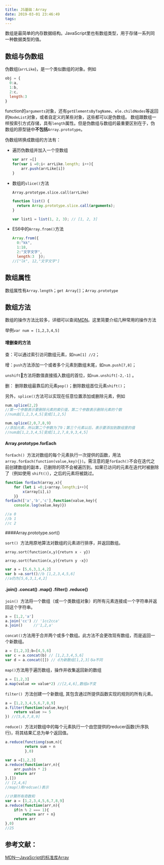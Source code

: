 ```yaml
---
title: JS基础：Array
date: 2019-03-01 23:46:49
tags:
---
```


数组是最简单的内存数据结构。JavaScript里也有数组类型，用于存储一系列同一种数据类型的值。

## 数组与伪数组

伪数组(`arrLike`)，是一个类似数组的对象。例如

``` javascript
obj = {
  0:a,
  1:b,
  2:c,
  length:3
}
```

function的`arguments`对象，还有`getElementsByTagName`、`ele.childNodes`等返回的`NodeList`对象，或者自定义的某些对象，这些都可以是伪数组。 
数组跟数组一样按索引方式存储，具有`length`属性。但是伪数组与数组的最重要区别在于，伪数组的原型链中**不包括**`Array.prototype`。

伪数组转换成数组的方法有：

* 遍历伪数组并加入一个空数组

  ```javascript
  var arr =[]
  for(var i =0;i< arrLike.length; i++){
      arr.push(arrLike[i])
  }
  ```

* 数组的`slice()`方法

  `Array.prototype.slice.call(arrLike)`

  ```js
  function list() {
    return Array.prototype.slice.call(arguments);
  }
  
  var list1 = list(1, 2, 3); // [1, 2, 3]
  ```

* ES6中的`Array.from()`方法

  ```js
  Array.from({  
    0:"kk",  
    1:18,  
    2:"文字文字", 
    length:3  });  
  //["lk", 12,"文字文字"] 
  ```

## 数组属性

数组属性有`Array.length`；`get Array[]`；`Array.prototype`

## 数组方法

数组的操作方法比较多，详细可以查阅[MDN](https://developer.mozilla.org/zh-CN/docs/Web/JavaScript/Reference/Global_Objects/Array#Properties)。这里简要介绍几种常用的操作方法

举例`var num = [1,2,3,4,5]`

#### 增删查的方法

查：可以通过索引访问数组元素，如`num[1] //2`；

增：`push`方法添加一个或者多个元素到数组末尾，如`num.push[7,8]`；

​        `unshift`方法将数值直接插入数组的首位，如`num.unshift[-2,-1]` 。

删： 删除数组最靠后的元素`pop()`；删除数组首位元素`shift()`；

另外，`splice()`方法可以实现在任意位置添加或删除元素，例如

```js
num.splice(2,2) 
//第一个参数表示要删除元素的索引值，第二个参数表示删除元素的个数
//num由[1,2,3,4,5]变成[1,2,5]

num.splice(2,0,7,8,9)
//添加元素，所以第二个参数为了0；第三个元素以后，表示要添加到数组里的值
//num由[1,2,3,4,5]变成[1,2,7,8,9,3,4,5]
```

#### Array.prototype.forEach

`forEach() `方法对数组的每个元素执行一次提供的函数，用法`array.forEach(function(value,key){})`。需注意的是`forEach()`不会在迭代之前创建数组的副本，已删除的项不会被遍历到。如果已访问的元素在迭代时被删除了（例如使用 `shift()`），之后的元素将被跳过。

```js
function forEach(array,x){
    for (let i =0;i<array.length;i++){
        x(array[i],i)
    }}
forEach(['a','b','c'],function(value,key){
    console.log(value,key)})

//a 0
//b 1
//c 2
```

####Array.prototype.sort()

`sort() `方法用原地算法对数组的元素进行排序，并返回数组。

`array.sort(function(x,y){return x - y})`

`array.sort(function(x,y){return y -x})`

```js
var a = [5,6,3,1,4,2]
var b =a.sort()//b [1,2,3,4,5,6]
//a仍为[5,6,3,1,4,2]
```

#### .join() .concat() .map() .filter() .reduce()

`join() `方法将一个数组（或一个类数组对象）的所有元素连接成一个字符串并返回这个字符串。

```js
a = [1,2,'a']
a.join('cc') // '1cc2cca'
a.join()     //'1,2,a'
```

`concat()`方法用于合并两个或多个数组。此方法不会更改现有数组，而是返回一个新数组。

```js
a = [1,2,3];b=[4,5,6]
var c = a.concat(b) // [1,2,3,4,5,6]
var d = a.concat([]) // d为新数组[1,2,3]与a不同
```

`map()`方法用于遍历数组，操作并收集返回新的数组

```js
a = [1,2,3]
a.map(value => value*2) //[2,4,6],数组a不变
```

`filter() `方法创建一个新数组, 其包含通过所提供函数实现的规则的所有元素。

```js
a = [1,2,3,4,5,6,7,8,9]
a.filter(function(value,key){
    return value >= 5
}) //[5,6,7,8,9]
```

`reduce() `方法对数组中的每个元素执行一个由您提供的reducer函数(升序执行)，将其结果汇总为单个返回值。

```js
a.reduce(functiong(sum,n){
         return sum + n
         },0)
```

```js
var a =[1,2,3]
a.reduce(function(arr,n){
    arr.push(n * 2)
    return arr
},[])
// [2,4,6]
//map()用redcue()表示
```



``` js
//计算所有奇数和
var a = [1,2,3,4,5,6,7,8,9]
a.reduce(function(arr,n){
    if(n % 2 === 1){
        return arr + n}
    return arr
},0)                         
//25
```

## 参考文献：

[MDN—JavaScript的标准库Array](https://developer.mozilla.org/zh-CN/docs/Web/JavaScript/Reference/Global_Objects/Array)

